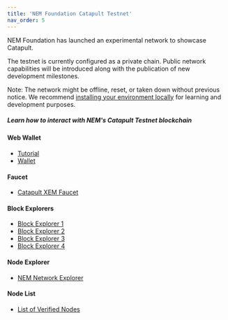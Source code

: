 ```yaml
---
title: 'NEM Foundation Catapult Testnet'
nav_order: 5
---
```


NEM Foundation has launched an experimental network to showcase Catapult. 

The testnet is currently configured as a private chain. Public network capabilities will be introduced along with the publication of new development milestones.

Note: The network might be offline, reset, or taken down without previous notice.  We recommend [installing your environment locally](https://github.com/tech-bureau/catapult-service-bootstrap) for learning and development purposes.

##### Learn how to interact with NEM's Catapult Testnet blockchain

#### Web Wallet
* [Tutorial]( https://forum.nem.io/t/guide-to-using-nf-catapult-testnet-beta-wallet/22045)
* [Wallet](http://nfwallet.z31.web.core.windows.net/)

#### Faucet
* [Catapult XEM Faucet](http://nf-catapult-testnet.herokuapp.com)

#### Block Explorers
* [Block Explorer 1](http://3.1.202.148:8000/#/blocks/0)
* [Block Explorer 2](http://52.194.207.217:8000/#/blocks/0)
* [Block Explorer 3](http://47.107.245.217:8000/#/blocks/0)
* [Block Explorer 4](http://13.114.200.132:8000/#/blocks/0)

#### Node Explorer
* [NEM Network Explorer](http://3.17.139.170:8080/)

#### Node List
* [List of Verified Nodes](https://docs.google.com/document/d/1d71R1WRFZF3Vt8xhfn1sW3N2LyarO8yf7Eb1-qagxBA/edit)